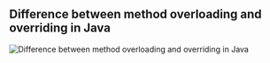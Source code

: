 ## Difference between method overloading and overriding in Java

![Difference between method overloading and overriding in Java](https://github.com/siiine-764/java-module/assets/80540449/f0b8764c-aa8f-43d3-8d77-54d77296aec3)
